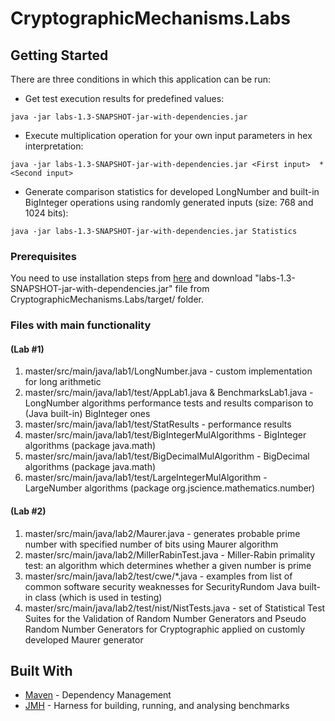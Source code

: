 # CryptographicMechanisms.Labs

## Getting Started

There are three conditions in which this application can be run:

* Get test execution results for predefined values:

```
java -jar labs-1.3-SNAPSHOT-jar-with-dependencies.jar
```
* Execute multiplication operation for your own input parameters in hex interpretation:

```
java -jar labs-1.3-SNAPSHOT-jar-with-dependencies.jar <First input>  * <Second input>
```

* Generate comparison statistics for developed LongNumber and built-in BigInteger operations using randomly generated inputs (size: 768 and 1024 bits):

```
java -jar labs-1.3-SNAPSHOT-jar-with-dependencies.jar Statistics
```

### Prerequisites

You need to use installation steps from [here](https://docs.oracle.com/cd/E19182-01/820-7851/inst_cli_jdk_javahome_t/) and download "labs-1.3-SNAPSHOT-jar-with-dependencies.jar" file from CryptographicMechanisms.Labs/target/ folder.

### Files with main functionality
#### (Lab #1)

1. master/src/main/java/lab1/LongNumber.java - custom implementation for long arithmetic
2. master/src/main/java/lab1/test/AppLab1.java  & BenchmarksLab1.java - LongNumber algorithms performance tests and results comparison to (Java built-in) BigInteger ones 
3. master/src/main/java/lab1/test/StatResults - performance results
4. master/src/main/java/lab1/test/BigIntegerMulAlgorithms - BigInteger algorithms (package java.math)
5. master/src/main/java/lab1/test/BigDecimalMulAlgorithm - BigDecimal algorithms (package java.math)
6. master/src/main/java/lab1/test/LargeIntegerMulAlgorithm - LargeNumber algorithms (package org.jscience.mathematics.number)

#### (Lab #2)

1. master/src/main/java/lab2/Maurer.java - generates probable prime number with specified number of bits using Maurer algorithm
2. master/src/main/java/lab2/MillerRabinTest.java - Miller-Rabin primality test: an algorithm which determines whether a given number is prime
3. master/src/main/java/lab2/test/cwe/*.java - examples from list of common software security weaknesses for SecurityRundom Java built-in class (which is used in testing)
4. master/src/main/java/lab2/test/nist/NistTests.java - set of Statistical Test Suites for the Validation of Random Number Generators and Pseudo Random Number Generators for Cryptographic applied on customly developed Maurer generator

## Built With

* [Maven](https://maven.apache.org/) - Dependency Management
* [JMH](http://openjdk.java.net/projects/code-tools/jmh/) - Harness for building, running, and analysing benchmarks
